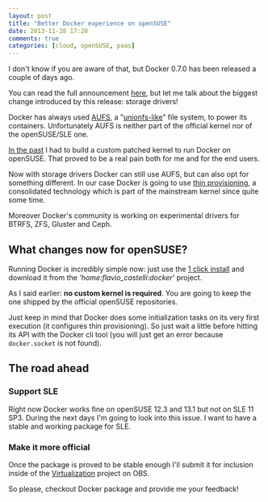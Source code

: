 ```yaml
---
layout: post
title: "Better Docker experience on openSUSE"
date: 2013-11-28 17:28
comments: true
categories: [cloud, openSUSE, paas]
---
```


I don't know if you are aware of that, but Docker 0.7.0 has been released a
couple of days ago.

You can read the full announcement [here](http://blog.docker.io/2013/11/docker-0-7-docker-now-runs-on-any-linux-distribution/),
but let me talk about the biggest change introduced by this release: storage drivers!

Docker has always used [AUFS](http://aufs.sourceforge.net/),
a "[unionfs-like](https://en.wikipedia.org/wiki/UnionFS)" file system, to power
its containers. Unfortunately AUFS is neither part of the official kernel nor
of the openSUSE/SLE one.

[In the past](http://flavio.castelli.name/2013/04/12/docker-and-opensuse/) I had
to build a custom patched kernel to run Docker on openSUSE. That proved to be
a real pain both for me and for the end users.

Now with storage drivers Docker can still use AUFS, but can also opt for something
different. In our case Docker is going to use [thin provisioning](https://lwn.net/Articles/465740/),
a consolidated technology which is part of the mainstream kernel since quite some time.

Moreover Docker's community is working on experimental drivers for BTRFS, ZFS,
Gluster and Ceph.

## What changes now for openSUSE?

Running Docker is incredibly simple now: just use the [1 click install](http://software.opensuse.org/package/docker)
and download it from the *'home:flavio_castelli:docker'* project.

As I said earlier: **no custom kernel is required**. You are going to keep the
one shipped by the official openSUSE repositories.

Just keep in mind that Docker does some initialization tasks on its very first
execution (it configures thin provisioning). So just wait a little before hitting its
API with the Docker cli tool (you will just get an error because `docker.socket`
is not found).

## The road ahead

### Support SLE

Right now Docker works fine on openSUSE 12.3 and 13.1 but not on SLE 11 SP3. During
the next days I'm going to look into this issue. I want to have a stable and working
package for SLE.

### Make it more official

Once the package is proved to be stable enough I'll submit it for inclusion inside
of the [Virtualization](https://build.opensuse.org/project/show/Virtualization)
project on OBS.

So please, checkout Docker package  and provide me your feedback!
